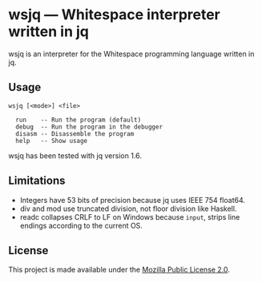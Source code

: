 # wsjq — Whitespace interpreter written in jq

wsjq is an interpreter for the Whitespace programming language written
in jq.

## Usage

    wsjq [<mode>] <file>

      run    -- Run the program (default)
      debug  -- Run the program in the debugger
      disasm -- Disassemble the program
      help   -- Show usage

wsjq has been tested with jq version 1.6.

## Limitations

- Integers have 53 bits of precision because jq uses IEEE 754 float64.
- div and mod use truncated division, not floor division like Haskell.
- readc collapses CRLF to LF on Windows because `input`, strips line
  endings according to the current OS.

## License

This project is made available under the
[Mozilla Public License 2.0](https://mozilla.org/MPL/2.0/).
